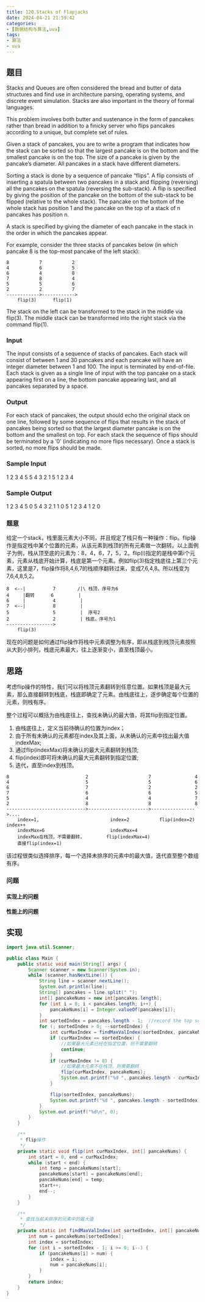 ```yaml
---
title: 120.Stacks of Flapjacks
date: 2024-04-21 21:59:42
categories:
- [数据结构与算法,uva]
tags:
- 算法
- uva
---
```


## 题目

Stacks and Queues are often considered the bread and butter of data structures and find use in architecture parsing, operating systems, and discrete event simulation. Stacks are also important in the theory of formal languages.

This problem involves both butter and sustenance in the form of pancakes rather than bread in addition to a finicky server who flips pancakes according to a unique, but complete set of rules.

Given a stack of pancakes, you are to write a program that indicates how the stack can be sorted so that the largest pancake is on the bottom and the smallest pancake is on the top. The size of a pancake is given by the pancake’s diameter. All pancakes in a stack have different diameters.

Sorting a stack is done by a sequence of pancake “flips”. A flip consists of inserting a spatula between two pancakes in a stack and flipping (reversing) all the pancakes on the spatula (reversing the sub-stack). A flip is specified by giving the position of the pancake on the bottom of the sub-stack to be flipped (relative to the whole stack). The pancake on the bottom of the whole stack has position 1 and the pancake on the top of a stack of n pancakes has position n.

A stack is specified by giving the diameter of each pancake in the stack in the order in which the pancakes appear.

For example, consider the three stacks of pancakes below (in which pancake 8 is the top-most pancake of the left stack):

```plaintext
8           7           2
4           6           5
6           4           8
7           8           4
5           5           6
2           2           7
------------>------------>
    flip(3)      flip(1)
```

The stack on the left can be transformed to the stack in the middle via flip(3). The middle stack can be transformed into the right stack via the command flip(1).

### Input

The input consists of a sequence of stacks of pancakes. Each stack will consist of between 1 and 30 pancakes and each pancake will have an integer diameter between 1 and 100. The input is terminated by end-of-file. Each stack is given as a single line of input with the top pancake on a stack appearing first on a line, the bottom pancake appearing last, and all pancakes separated by a space.

### Output

For each stack of pancakes, the output should echo the original stack on one line, followed by some sequence of flips that results in the stack of pancakes being sorted so that the largest diameter pancake is on the bottom and the smallest on top. For each stack the sequence of flips should be terminated by a ‘0’ (indicating no more flips necessary). Once a stack is sorted, no more flips should be made.

### Sample Input

1 2 3 4 5
5 4 3 2 1
5 1 2 3 4

### Sample Output

1 2 3 4 5
0
5 4 3 2 1
1 0
5 1 2 3 4
1 2 0

### 题意

给定一个stack，栈里面元素大小不同，并且规定了栈只有一种操作：flip。flip操作是指定栈中某个位置的元素，从该元素到栈顶的所有元素做一次翻转。以上面例子为例，栈从顶至底的元素为：8，4，6，7，5，2。flip(i)指定的是栈中第i个元素，元素从栈底开始计算，栈底是第一个元素。例如flip(3)指定栈底往上第三个元素，这里是7，flip操作将8,4,6,7的栈顺序翻转过来，变成7,6,4,8。所以栈变为7,6,4,8,5,2。

```plaintext
8  <--|          7        /|\ 栈顶，序号为6
4     |翻转      6         |
6     |          4         |
7  <--|          8         |
5                5         |  序号2
2                2         | 栈底，序号为1  
----------------->
    flip(3)  
```

现在的问题是如何通过flip操作将栈中元素调整为有序，即从栈底到栈顶元素按照从大到小排列，栈底元素最大，往上逐渐变小，直至栈顶最小。

## 思路

考虑flip操作的特性，我们可以将栈顶元素翻转到任意位置。如果栈顶是最大元素，那么直接翻转到栈底，栈底即确定了元素。由栈底往上，逐步确定每个位置的元素，则栈有序。

整个过程可以概括为由栈底往上，查找未确认的最大值，将其flip到指定位置。

1. 由栈底往上，定义当前待确认的位置为index；
2. 由于所有未确认的元素都在index及其上面，从未确认的元素中找出最大值indexMax;
3. 通过flip(indexMax)将未确认的最大元素翻转到栈顶;
4. flip(index)即可将未确认的最大元素翻转到指定位置;
5. 迭代，直至index到栈顶。

```plaintext
8                            2                      7                4   
4                            5                      5                6
6                            7                      2                2 
7                            6                      6                5
5                            4                      4                7
2                            8                      8                8
----------------------------->---------------------->---------------->....
    index=1,                          index=2           flip(index=2)    index++
    indexMax=6                        indexMax=4
    indexMax在栈顶，不需要翻转，        flip(indexMax=4)
    直接flip(index=1)
```

该过程很类似选择排序，每一个选择未排序的元素中的最大值，迭代直至整个数组有序。

### 问题

#### 实现上的问题

#### 性能上的问题

## 实现

```JAVA
import java.util.Scanner;

public class Main {
    public static void main(String[] args) {
        Scanner scanner = new Scanner(System.in);
        while (scanner.hasNextLine()) {
            String line = scanner.nextLine();
            System.out.println(line);
            String[] pancakes = line.split(" ");
            int[] pancakeNums = new int[pancakes.length];
            for (int i = 0; i < pancakes.length; i++) {
                pancakeNums[i] = Integer.valueOf(pancakes[i]);
            }
            int sortedIndex = pancakes.length - 1;  //record the top sorted index,under the index all pancakes is sorted
            for (; sortedIndex > 0; --sortedIndex) {
                int curMaxIndex = findMaxValIndex(sortedIndex, pancakeNums);
                if (curMaxIndex == sortedIndex) {
                    //如果最大元素已经在指定位置，则不需要翻转
                    continue;
                }
                if (curMaxIndex != 0) {
                    //如果最大元素不在栈顶，则需要翻转
                    flip(curMaxIndex, pancakeNums);
                    System.out.printf("%d ", pancakes.length - curMaxIndex);
                }

                flip(sortedIndex, pancakeNums);
                System.out.printf("%d ", pancakes.length - sortedIndex);
            }
            System.out.printf("%d\n", 0);
        }
    }

    /**
     * flip操作
     */
    private static void flip(int curMaxIndex, int[] pancakeNums) {
        int start = 0, end = curMaxIndex;
        while (start < end) {
            int temp = pancakeNums[start];
            pancakeNums[start] = pancakeNums[end];
            pancakeNums[end] = temp;
            start++;
            end--;
        }
    }

    /**
     * 查找当前未排序的元素中的最大值
     */
    private static int findMaxValIndex(int sortedIndex, int[] pancakeNums) {
        int num = pancakeNums[sortedIndex];
        int index = sortedIndex;
        for (int i = sortedIndex - 1; i >= 0; i--) {
            if (pancakeNums[i] > num) {
                index = i;
                num = pancakeNums[i];
            }
        }
        return index;
    }
}
```

